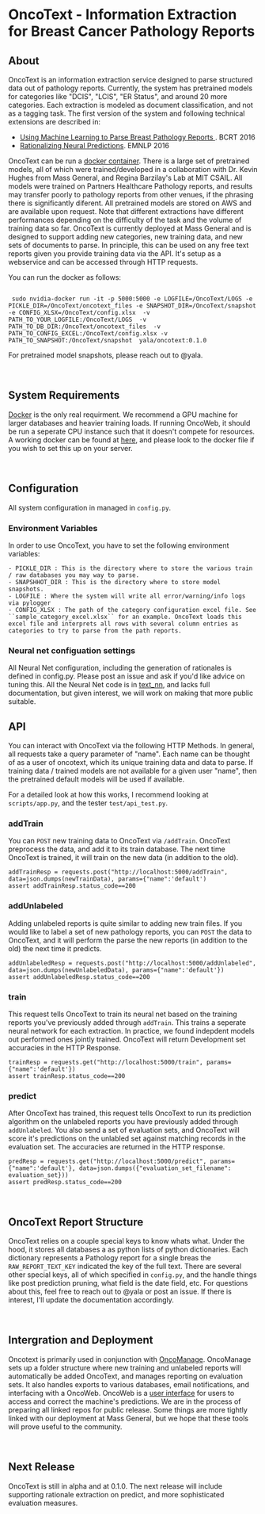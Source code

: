 # OncoText - Information Extraction for Breast Cancer Pathology Reports

## About
OncoText is an information extraction service designed to parse structured data out of pathology reports. Currently, the system has pretrained models for categories like "DCIS", "LCIS", "ER Status", and around 20 more categories. Each extraction is modeled as document classification, and not as a tagging task.  The first version of the system and following technical extensions are described in:

   - [Using Machine Learning to Parse Breast Pathology Reports ](https://link.springer.com/article/10.1007%2Fs10549-016-4035-1). BCRT 2016
   - [Rationalizing Neural Predictions](https://people.csail.mit.edu/taolei/papers/emnlp16_rationale.pdf). EMNLP 2016


OncoText can be run a [docker container](https://hub.docker.com/r/yala/oncotext/). There is a large set of pretrained models, all of which were trained/developed in a collaboration with Dr. Kevin Hughes from Mass General, and Regina Barzilay's Lab at MIT CSAIL. All models were trained on Partners Healthcare Pathology reports, and results may transfer poorly to pathology reports from other venues, if the phrasing there is significantly diferent. All pretrained models are stored on AWS and are available upon request. Note that different extractions have different performances depending on the difficulty of the task and the volume of training data so far. OncoText is currently deployed at Mass General and is designed to support adding new categories, new training data, and new sets of documents to parse. In principle, this can be used on any free text reports given you provide training data via the API. It's setup as a webservice and can be accessed through HTTP requests.

You can run the docker as follows:
```

 sudo nvidia-docker run -it -p 5000:5000 -e LOGFILE=/OncoText/LOGS -e PICKLE_DIR=/OncoText/oncotext_files -e SNAPSHOT_DIR=/OncoText/snapshot -e CONFIG_XLSX=/OncoText/config.xlsx  -v PATH_TO_YOUR_LOGFILE:/OncoText/LOGS  -v PATH_TO_DB_DIR:/OncoText/oncotext_files  -v PATH_TO_CONFIG_EXCEL:/OncoText/config.xlsx -v PATH_TO_SNAPSHOT:/OncoText/snapshot  yala/oncotext:0.1.0

```

For pretrained model snapshots, please reach out to @yala.

<br/>

## System Requirements
[Docker](https://docs.docker.com/install/) is the only real requirment. 
We recommend a GPU machine for larger databases and heavier training loads. If running OncoWeb, it should be run a seperate CPU instance such that it doesn't compete for resources. A working docker can be found at [here](https://hub.docker.com/r/yala/oncotext/), and please look to the docker file if you wish to set this up on your server.

<br/>

## Configuration
All system configuration in managed in ```config.py```.

### Environment Variables
In order to use OncoText, you have to set the following environment variables:

    - PICKLE_DIR : This is the directory where to store the various train / raw databases you may way to parse.
    - SNAPSHHOT_DIR : This is the directory where to store model snapshots.
    - LOGFILE : Where the system will write all error/warning/info logs via pylogger
    - CONFIG_XLSX : The path of the category configuration excel file. See ``sample_category_excel.xlsx`` for an example. OncoText loads this excel file and interprets all rows with several column entries as categories to try to parse from the path reports.


### Neural net configuation settings
All Neural Net configuration, including the generation of rationales is defined in config.py. Please post an issue and ask if you'd like advice on tuning this. All the Neural Net code is in [text_nn](https://github.com/yala/text_nn), and lacks full documentation, but given interest, we will work on making that more public suitable.
<br/>


## API
You can interact with OncoText via the following HTTP Methods. In general, all requests take a query parameter of "name". Each name can be thought of as a user of oncotext, which its unique training data and data to parse. If training data / trained models are not available for a given user "name", then the pretrained default models will be used if available.

For a detailed look at how this works, I recommend looking at ```scripts/app.py```, and the tester ```test/api_test.py```.

### addTrain
You can ``POST`` new training data to OncoText via ```/addTrain```. OncoText preprocess the data, and add it to its train database. The next time OncoText is trained, it will train on the new data (in addition to the old).

```
addTrainResp = requests.post("http://localhost:5000/addTrain", data=json.dumps(newTrainData), params={"name":'default')
assert addTrainResp.status_code==200
```

### addUnlabeled
Adding unlabeled reports is quite similar to adding new train files. If you would like to label a set of new pathology reports, you can ``POST`` the data to OncoText, and it will perform the parse the new reports (in addition to the old) the next time it predicts.
```
addUnlabeledResp = requests.post("http://localhost:5000/addUnlabeled", data=json.dumps(newUnlabeledData), params={"name":'default'})
assert addUnlabeledResp.status_code==200
```

### train
This request tells OncoText to train its neural net based on the training reports you've previously added through ``addTrain``. This trains a seperate neural network for each extraction. In practice, we found indepdent models out performed ones jointly trained. OncoText will return Development set accuracies in the HTTP Response. 
```
trainResp = requests.get("http://localhost:5000/train", params={"name":'default'})
assert trainResp.status_code==200
```

### predict
After OncoText has trained, this request tells OncoText to run its prediction algorithm on the unlabeled reports you have previously added through ``addUnlabeled``. You also send a set of evaluation sets, and OncoText will score it's predictions on the unlabled set against matching records in the evaluation set. The accuracies are returned in the HTTP response. 
```
predResp = requests.get("http://localhost:5000/predict", params={"name":'default'}, data=json.dumps({"evaluation_set_filename": evaluation_set}))
assert predResp.status_code==200
```
<br/>



## OncoText Report Structure
OncoText relies on a couple special keys to know whats what. Under the hood, it stores all databases a as python lists of python dictionaries. Each dictionary represents a Pathology report for a single breas the ```RAW_REPORT_TEXT_KEY``` indicated the key of the full text. There are several other special keys, all of which specified in ```config.py```, and the handle things like post prediction pruning, what field is the date field, etc. For questions about this, feel free to reach out to @yala or post an issue. If there is interest, I'll update the documentation accordingly.


<br/>



## Intergration and Deployment
Oncotext is primarily used in conjunction with [OncoManage](https://github.com/yala/OncoManage). OncoManage sets up a folder structure where new training and unlabeled reports will automatically be added OncoText, and manages reporting on evaluation sets. It also handles exports to various databases, email notifications, and interfacing with a OncoWeb. OncoWeb is a [user interface](https://github.com/clarali/OncoWeb) for users to access and correct the machine's predictions. We are in the process of preparing all linked repos for public release. Some things are more tightly linked with our deployment at Mass General, but we hope that these tools will prove useful to the community.

<br/>

## Next Release
OncoText is still in alpha and at 0.1.0. The next release will include supporting rationale extraction on predict, and more sophisticated evaluation measures. 
